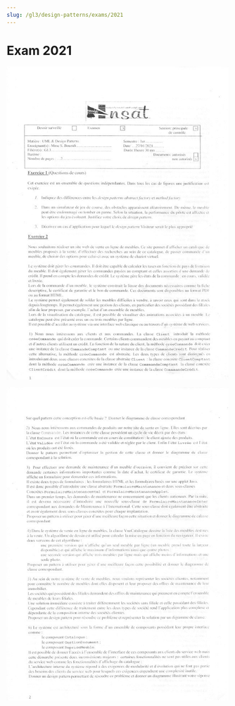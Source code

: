 ```yaml
---
slug: /gl3/design-patterns/exams/2021
---
```


# Exam 2021

![1](assets/2021-1.jpg)

![2](assets/2021-2.jpg)
